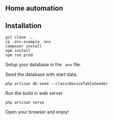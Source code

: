 Home automation
-------

## Installation

```
git clone ...
cp .env.example .env
composer install
npm install
npm run prod
```

Setup your database in the `.env` file.

Seed the database with start data.

```
php artisan db:seed --class=DeviceTableSeeder
```

Run the build in web server 

``` 
php artisan serve
```

Open your browser and enjoy!
